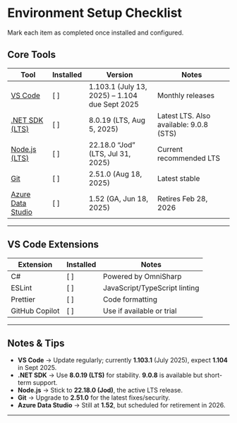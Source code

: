 # Environment Setup Checklist

Mark each item as completed once installed and configured.

## Core Tools

| Tool                                                                                                | Installed | Version                                       | Notes                                   |
| --------------------------------------------------------------------------------------------------- | --------- | --------------------------------------------- | --------------------------------------- |
| [VS Code](https://code.visualstudio.com/)                                                           | [ ]       | 1.103.1 (July 13, 2025) – 1.104 due Sept 2025 | Monthly releases                        |
| [.NET SDK (LTS)](https://dotnet.microsoft.com/en-us/download/dotnet)                                | [ ]       | 8.0.19 (LTS, Aug 5, 2025)                     | Latest LTS. Also available: 9.0.8 (STS) |
| [Node.js (LTS)](https://nodejs.org/)                                                                | [ ]       | 22.18.0 “Jod” (LTS, Jul 31, 2025)             | Current recommended LTS                 |
| [Git](https://git-scm.com/)                                                                         | [ ]       | 2.51.0 (Aug 18, 2025)                         | Latest stable                           |
| [Azure Data Studio](https://learn.microsoft.com/en-us/azure-data-studio/download-azure-data-studio) | [ ]       | 1.52 (GA, Jun 18, 2025)                       | Retires Feb 28, 2026                    |

---

## VS Code Extensions

| Extension      | Installed | Notes                         |
| -------------- | --------- | ----------------------------- |
| C#             | [ ]       | Powered by OmniSharp          |
| ESLint         | [ ]       | JavaScript/TypeScript linting |
| Prettier       | [ ]       | Code formatting               |
| GitHub Copilot | [ ]       | Use if available or trial     |

---

## Notes & Tips

- **VS Code** → Update regularly; currently **1.103.1** (July 2025), expect **1.104** in Sept 2025.
- **.NET SDK** → Use **8.0.19 (LTS)** for stability. **9.0.8** is available but short-term support.
- **Node.js** → Stick to **22.18.0 (Jod)**, the active LTS release.
- **Git** → Upgrade to **2.51.0** for the latest fixes/security.
- **Azure Data Studio** → Still at **1.52**, but scheduled for retirement in 2026.

---
